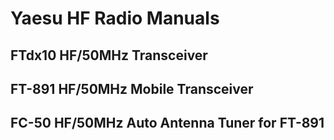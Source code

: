 # Yaesu HF Radio Manuals

## FTdx10 HF/50MHz Transceiver
## FT-891 HF/50MHz Mobile Transceiver
## FC-50 HF/50MHz Auto Antenna Tuner for FT-891
